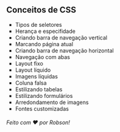 ## Conceitos de CSS

<ul type="square">
    <li>Tipos de seletores
    <li>Herança e especifidade
    <li>Criando barra de navegação vertical
    <li>Marcando página atual
    <li>Criando barra de navegação horizontal
    <li>Navegação com abas
    <li>Layout fixo
    <li>Layout líquido
    <li>Imagens líquidas
    <li>Coluna falsa
    <li>Estilizando tabelas
    <li>Estilizando formulários
    <li>Arredondamento de imagens
    <li>Fontes customizadas
</ul>

<h6>Feito com ♥ por Robson!</h6>
